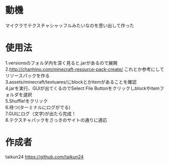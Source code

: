 # 動機

マイクラでテクスチャシャッフルみたいなのを思い出して作った

# 使用法

1.versionsのフォルダ内を深く見ると.jarがあるので展開<br>
2.http://chanhino.com/minecraft-resource-pack-create/ これとか参考にしてリソースパックを作る<br>
3.assets/minecraft/textuares/にblockとかitemがあることを確認<br>
4.jarを実行、GUIが出てくるのでSelect File Buttonをクリックしblockやitemフォルダを選択<br>
5.Shuffle!をクリック<br>
6.待つ(ターミナルにログがでる)<br>
7.GUIにログ（文字)が出たら完成！<br>
8.テクスチャパックをさっきのサイトの通りに適応<br>

# 作成者

taikun24 https://github.com/taikun24
